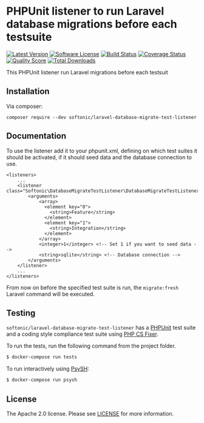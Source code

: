 PHPUnit listener to run Laravel database migrations before each testsuite
=====

[![Latest Version](https://img.shields.io/github/release/softonic/laravel-database-migrate-test-listener.svg?style=flat-square)](https://github.com/softonic/laravel-database-migrate-test-listener/releases)
[![Software License](https://img.shields.io/badge/license-Apache%202.0-blue.svg?style=flat-square)](LICENSE.md)
[![Build Status](https://img.shields.io/travis/softonic/laravel-database-migrate-test-listener/master.svg?style=flat-square)](https://travis-ci.org/softonic/laravel-database-migrate-test-listener)
[![Coverage Status](https://img.shields.io/scrutinizer/coverage/g/softonic/laravel-database-migrate-test-listener.svg?style=flat-square)](https://scrutinizer-ci.com/g/softonic/laravel-database-migrate-test-listener/code-structure)
[![Quality Score](https://img.shields.io/scrutinizer/g/softonic/laravel-database-migrate-test-listener.svg?style=flat-square)](https://scrutinizer-ci.com/g/softonic/laravel-database-migrate-test-listener)
[![Total Downloads](https://img.shields.io/packagist/dt/softonic/laravel-database-migrate-test-listener.svg?style=flat-square)](https://packagist.org/packages/softonic/laravel-database-migrate-test-listener)

This PHPUnit listener run Laravel migrations before each testsuit

Installation
-------

Via composer:
```
composer require --dev softonic/laravel-database-migrate-test-listener
```

Documentation
-------

To use the listener add it to your phpunit.xml, defining on which test suites it should be activated, if it should seed data and the database connection to use.

```
<listeners>
    ...
    <listener class="Softonic\DatabaseMigrateTestListener\DatabaseMigrateTestListener">
        <arguments>
            <array>
              <element key="0">
                <string>Feature</string>
              </element>
              <element key="1">
                <string>Integration</string>
              </element>
            </array>
            <integer>1</integer> <!-- Set 1 if you want to seed data -->
            <string>sqlite</string> <!-- Database connection -->
        </arguments>
    </listener>
    ...
</listeners>
```

From now on before the specified test suite is run, the `migrate:fresh` Laravel command will be executed.

Testing
-------

`softonic/laravel-database-migrate-test-listener` has a [PHPUnit](https://phpunit.de) test suite and a coding style compliance test suite using [PHP CS Fixer](http://cs.sensiolabs.org/).

To run the tests, run the following command from the project folder.

``` bash
$ docker-compose run tests
```

To run interactively using [PsySH](http://psysh.org/):
``` bash
$ docker-compose run psysh
```

License
-------

The Apache 2.0 license. Please see [LICENSE](LICENSE) for more information.

[PSR-2]: http://www.php-fig.org/psr/psr-2/
[PSR-4]: http://www.php-fig.org/psr/psr-4/
